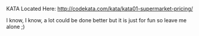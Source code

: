 KATA Located Here: http://codekata.com/kata/kata01-supermarket-pricing/

I know, I know, a lot could be done better but it is just for fun so leave me alone ;)